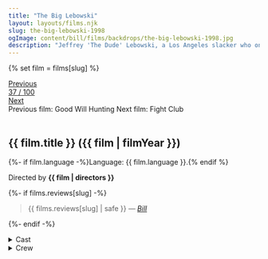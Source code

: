 ```yaml
---
title: "The Big Lebowski"
layout: layouts/films.njk
slug: the-big-lebowski-1998
ogImage: content/bill/films/backdrops/the-big-lebowski-1998.jpg
description: "Jeffrey 'The Dude' Lebowski, a Los Angeles slacker who only wants to bowl and drink White Russians, is mistaken for another Jeffrey Lebowski, a wheelchair-bound millionaire, and finds himself dragged into a strange series of events involving nihilists, adult film producers, ferrets, errant toes, and large sums of money."
---
```


{% set film = films[slug] %}

<nav class="films">
  <div class="prev">
    <a href="../good-will-hunting-1997"><i class="fa-solid fa-chevron-left fa-xs"></i> Previous</a>
  </div>
  <div>
    <a class="simple" href="../">37 / 100</a>
  </div>
  <div class="next">
    <a href="../fight-club-1999">Next <i class="fa-solid fa-chevron-right fa-xs"></i></a>
  </div>
  <div class="hint">
    <span class="prev-hint">
      <span class="sr-only">Previous film:</span>
      Good Will Hunting
    </span>
    <span class="next-hint">
      <span class="sr-only">Next film:</span>
      Fight Club
    </span>
  </div>
</nav>

<article class="film slug-the-big-lebowski-1998">
  <div class="backdrop-and-poster">
    <img class="poster" src="../films/posters/{{ slug }}.jpg" alt="">
    <img class="backdrop" src="../films/backdrops/{{ slug }}.jpg" alt="">
  </div>

  <h1>{{ film.title }} ({{ film | filmYear }})</h1>

  <p>
    {%- if film.language -%}Language: {{ film.language }}.{% endif %}
    
  </p>

  <p class="director">
    Directed by <strong>{{ film | directors }}</strong>
  </p>

  {%- if films.reviews[slug] -%}
    <blockquote> 
      {{ films.reviews[slug] | safe }} <em>—&nbsp;<a href="/bill">Bill</a></em>
    </blockquote> 
  {%- endif -%}

  <section class="film-detail">
    <div>
      <details>
        <summary>
          <i class="fa-solid fa-masks-theater"></i>
          Cast
        </summary>
        <ul>
          {%- for cast in film.credits.cast -%}
            <li>
              {{ cast.name }} as <em>{{ cast.character }}</em>
            </li>
          {%- endfor -%}
        </ul>
      </details>
      <details>
        <summary>
          <i class="fa-solid fa-clapperboard"></i>
          Crew
        </summary>
        <ul>
          {%- for crew in film.credits.crew -%}
            <li>
              {{ crew.name }} &mdash; <em>{{ crew.job }}</em>
            </li>
          {%- endfor -%}
        </ul>
      </details>
    </div>
  </section>
</article>
